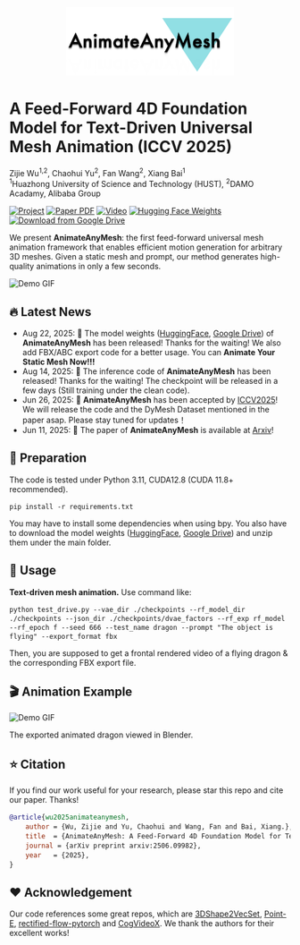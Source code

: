 <div align="center">
  <img src="https://github.com/JarrentWu1031/AnimateAnyMesh/blob/main/assets/logo.png" width="300px">
  

</div>

# A Feed-Forward 4D Foundation Model for Text-Driven Universal Mesh Animation (ICCV 2025)

Zijie Wu<sup>1,2</sup>, Chaohui Yu<sup>2</sup>, Fan Wang<sup>2</sup>, Xiang Bai<sup>1</sup> <br>
<sup>1</sup>Huazhong University of Science and Technology (HUST), <sup>2</sup>DAMO Acadamy, Alibaba Group


<a href="https://animateanymesh.github.io/AnimateAnyMesh/"><img src='https://img.shields.io/badge/Project-AnimateAnyMesh-brightgreen?logo=github' alt='Project'></a>
<a href="https://arxiv.org/abs/2506.09982"><img src='https://img.shields.io/badge/arXiv-AnimateAnyMesh-B31B1B?logo=arxiv' alt='Paper PDF'></a>
<a href="https://www.youtube.com/watch?v=q8xH9B0S4y0"><img src='https://img.shields.io/badge/Video-Demo-FF0000?logo=youtube' alt='Video'></a>
<a href="https://huggingface.co/JarrentWu/AnimateAnyMesh/tree/main"><img src='https://img.shields.io/badge/HuggingFace-Weights-yellow?logo=huggingface' alt='Hugging Face Weights'></a>
<a href="https://drive.google.com/drive/folders/1maN5AHKKRDVylKzNuhX8NkBsOZylzA3u"><img src='https://img.shields.io/badge/Google%20Drive-Weights-blue?logo=googledrive&logoColor=white' alt='Download from Google Drive'></a>

We present <b>AnimateAnyMesh</b>: the first feed-forward universal mesh animation framework that enables efficient motion generation for arbitrary 3D meshes. Given a static mesh and prompt, our method generates high-quality animations in only a few seconds.

![Demo GIF](https://github.com/animateanymesh/AnimateAnyMesh/blob/main/demo_source/github_demo.gif)

<!-- 

We present <b>AnimateAnyMesh</b>: the first feed-forward universal mesh animation framework that enables efficient motion generation for arbitrary 3D meshes. Given a static mesh and prompt, our method generates high-quality animations in only a few seconds.

<div align=center>
<img src="https://github.com/JarrentWu1031/AnimateAnyMesh/blob/main/assets/teaser.png" width=85%>
</div>

-->

## 🔥 Latest News

* Aug 22, 2025: 👋 The model weights ([HuggingFace](https://huggingface.co/JarrentWu/AnimateAnyMesh/tree/main), [Google Drive](https://drive.google.com/drive/folders/1maN5AHKKRDVylKzNuhX8NkBsOZylzA3u)) of **AnimateAnyMesh** has been released! Thanks for the waiting! We also add FBX/ABC export code for a better usage. You can **Animate Your Static Mesh Now!!!**
* Aug 14, 2025: 👋 The inference code of **AnimateAnyMesh** has been released! Thanks for the waiting! The checkpoint will be released in a few days (Still training under the clean code).
* Jun 26, 2025: 👋 **AnimateAnyMesh** has been accepted by [ICCV2025](https://iccv.thecvf.com/)! We will release the code and the DyMesh Dataset mentioned in the paper asap. Please stay tuned for updates！
* Jun 11, 2025: 👋 The paper of **AnimateAnyMesh** is available at [Arxiv](https://arxiv.org/abs/2506.09982)! 

## 🔧 Preparation

The code is tested under Python 3.11, CUDA12.8 (CUDA 11.8+ recommended).
```
pip install -r requirements.txt
```
You may have to install some dependencies when using bpy. You also have to download the model weights ([HuggingFace](https://huggingface.co/JarrentWu/AnimateAnyMesh/tree/main), [Google Drive](https://drive.google.com/drive/folders/1maN5AHKKRDVylKzNuhX8NkBsOZylzA3u)) and unzip them under the main folder.

## 📖 Usage

**Text-driven mesh animation.**
Use command like:
```
python test_drive.py --vae_dir ./checkpoints --rf_model_dir ./checkpoints --json_dir ./checkpoints/dvae_factors --rf_exp rf_model --rf_epoch f --seed 666 --test_name dragon --prompt "The object is flying" --export_format fbx
```
Then, you are supposed to get a frontal rendered video of a flying dragon & the corresponding FBX export file.

## 🎬 Animation Example

![Demo GIF](https://github.com/animateanymesh/AnimateAnyMesh/blob/main/demo_source/dragon_demo.gif)

The exported animated dragon viewed in Blender.

## ⭐ Citation
If you find our work useful for your research, please star this repo and cite our paper. Thanks!
```bibtex
@article{wu2025animateanymesh,
    author = {Wu, Zijie and Yu, Chaohui and Wang, Fan and Bai, Xiang.},
    title  = {AnimateAnyMesh: A Feed-Forward 4D Foundation Model for Text-Driven Universal Mesh Animation},
    journal = {arXiv preprint arxiv:2506.09982},
    year   = {2025},
}
```

## ❤️ Acknowledgement 
Our code references some great repos, which are [3DShape2VecSet](https://github.com/1zb/3DShape2VecSet), [Point-E](https://github.com/openai/point-e), [rectified-flow-pytorch](https://github.com/lucidrains/rectified-flow-pytorch) and [CogVideoX](https://github.com/zai-org/CogVideo). We thank the authors for their excellent works! <br>
